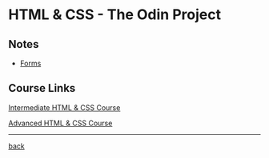 # HTML & CSS - The Odin Project

## Notes
- [Forms](forms.md)

## Course Links
[Intermediate HTML & CSS Course](https://www.theodinproject.com/paths/full-stack-javascript/courses/intermediate-html-and-css)

[Advanced HTML & CSS Course](https://www.theodinproject.com/paths/full-stack-javascript/courses/advanced-html-and-css)

---
[back](../README.md)
